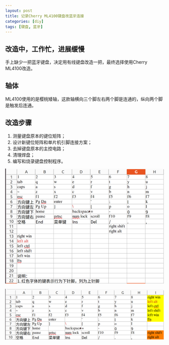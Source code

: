 ```yaml
---
layout: post
title: 记录Cherry ML4100键盘改蓝牙连接
categories: [diy]
tags: [键盘, 蓝牙]
---
```

## 改造中，工作忙，进展缓慢

手上缺少一把蓝牙键盘，决定用有线键盘改造一把，最终选择使用Cherry ML4100改造。

## 轴体

ML4100使用的是樱桃矮轴，这款轴横向三个脚左右两个脚是连通的，纵向两个脚是触发后连通。

## 改造步骤

1. 测量键盘原本的键位矩阵；
2. 设计新键位矩阵和单片机引脚连接方案；
3. 去掉键盘原本的主控电路；
4. 清理焊盘；
5. 编写和烧录键盘控制程序。

![测量获得的键位矩阵](/assets/images/bt-ml4100/keymap1.png)

![设计的新键位矩阵](/assets/images/bt-ml4100/keymap2.png)